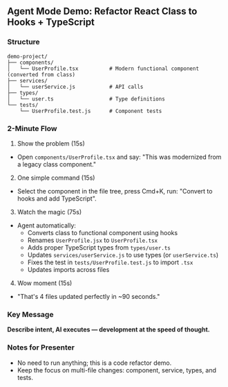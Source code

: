 ## Agent Mode Demo: Refactor React Class to Hooks + TypeScript

### Structure
```
demo-project/
├── components/
│   └── UserProfile.tsx          # Modern functional component (converted from class)
├── services/
│   └── userService.js           # API calls
├── types/
│   └── user.ts                  # Type definitions
└── tests/
    └── UserProfile.test.js      # Component tests
```

### 2-Minute Flow

1) Show the problem (15s)
- Open `components/UserProfile.tsx` and say: "This was modernized from a legacy class component."

2) One simple command (15s)
- Select the component in the file tree, press Cmd+K, run: "Convert to hooks and add TypeScript".

3) Watch the magic (75s)
- Agent automatically:
  - Converts class to functional component using hooks
  - Renames `UserProfile.jsx` to `UserProfile.tsx`
  - Adds proper TypeScript types from `types/user.ts`
  - Updates `services/userService.js` to use types (or `userService.ts`)
  - Fixes the test in `tests/UserProfile.test.js` to import `.tsx`
  - Updates imports across files

4) Wow moment (15s)
- "That's 4 files updated perfectly in ~90 seconds."

### Key Message
**Describe intent, AI executes — development at the speed of thought.**

### Notes for Presenter
- No need to run anything; this is a code refactor demo.
- Keep the focus on multi-file changes: component, service, types, and tests.


